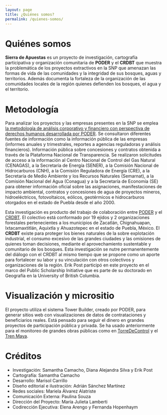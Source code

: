 ```yaml
---
layout: page
title: ¿Quiénes somos?
permalink: /quienes-somos/
---
```


# Quiénes somos

**Sierra de Apuestas** es un proyecto de investigación, cartografía participativa y organización comunitaria de **PODER** y el **CRDBT** que  muestra la problemática de los proyectos extractivos en la SNP que amenazan las formas de vida de las comunidades y la integridad de sus bosques, aguas y territorios. Además documenta la fortaleza de la organización de las comunidades locales de la región quienes defienden los bosques, el agua y el territorio.

# Metodología

Para analizar los proyectos y las empresas presentes en la SNP se emplea [la metodología de análisis corporativo y financiero con perspectiva de derechos humanos desarrollada por PODER](https://poderlatam.org/metodologia-de-poder-para-la-investigacion-estrategica/). Se consultaron diferentes fuentes de información como la información pública de las empresas (informes anuales y trimestrales, reportes a agencias reguladoras y análisis financieros). Información pública sobre concesiones y contratos obtenida a través de la Plataforma Nacional de Transparencia. Se realizaron solicitudes de acceso a la información al Centro Nacional de Control del Gas Natural (CENAGAS), a la Secretaría de Energía (SENER), a la Comisión Nacional de Hidrocarburos (CNH), a la Comisión Reguladora de Energía (CRE), a la Secretaría de Medio Ambiente y los Recursos Naturales (Semarnat), a la Comisión Nacional del Agua (Conagua) y a la Secretaría de Economía (SE) para obtener información oficial sobre las asignaciones, manifestaciones de impacto ambiental, contratos y concesiones de agua de proyectos mineros, hidroeléctricos, fotovoltaicos, eólicos, geotérmicos e hidrocarburos otorgados en el estado de Puebla desde el año 2000.

Esta investigación es producto del trabajo de colaboración entre [PODER](https://poderlatam.org/) y el [CRDBT](https://www.facebook.com/DefensaBosquesyTerritorio). El colectivo está conformado por 19 ejidos y 2 organizaciones forestales pertenecientes a los municipios de Zacatlán, Chignahuapan, Ixtacamaxtitlán, Aquixtla y Ahuazotepec en el estado de Puebla, México. El **CRDBT** existe para proteger los bienes naturales de la sobre explotación industrial, el consumo excesivo de las grandes ciudades y las omisiones de quienes toman decisiones, mediante el aprovechamiento sustentable y comunitario de los bosques. Esta investigación se nutre permanentemente del diálogo con el CRDBT al mismo tiempo que se propone como un aporte para fortalecer su labor y su vinculación con otros colectivos y organizaciones de la región. Erik Post participó en este proyecto en el marco del Public Scholarship Initiative que es parte de su doctorado en Geografía en la University of British Columbia.


# Visualización y micrositio

El proyecto utiliza el sistema Tower Builder, creado por PODER, para generar sitios web con visualizaciones de datos de contrataciones y beneficiarios reales. Está pensado para seguir el dinero en grandes proyectos de participación pública y privada. Se ha usado anteriormente para el monitoreo de grandes obras públicas como en [TorreDeControl](https://torredecontrol.poderlatam.org/index.html) y el [Tren Maya](https://trenmaya.poderlatam.org/#/).

# Créditos

- Investigación: Samantha Camacho, Diana Alejandra Silva y Erik Post
- Cartografía: Samantha Camacho
- Desarrollo: Marisol Carrillo
- Diseño editorial e ilustración: Adrián Sánchez Martínez
- Redes sociales: Mariela Álvarez Alatriste
- Comunicación Externa: Paulina Souza
- Dirección del Proyecto: María Julieta Lamberti
- Codirección Ejecutiva: Elena Arengo y Fernanda Hopenhaym

